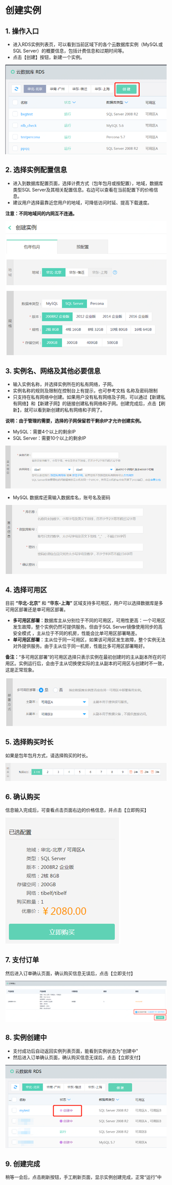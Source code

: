 # 创建实例

## 1. 操作入口
- 进入RDS实例列表页，可以看到当前区域下的各个云数据库实例（MySQL或SQL Server）的概要信息，包括计费信息和过期时间等。
- 点击【创建】按钮，新建一个实例。

![实例列表](../../../../../image/RDS/Instance-List.png)
   
## 2. 选择实例配置信息
- 进入到数据库配置页面，选择计费方式（包年包月或按配置），地域，数据库类型SQL Server及其相关配置信息。右边可以查看在当前配置下的价格信息。
- 建议用户选择最靠近您用户的地域，可降低访问时延、提高下载速度。

**注意：不同地域间的内网互不连通。**

![创建实例1](../../../../../image/RDS/Create-Instance-1.png)

## 3. 实例名、网络及其他必要信息
- 输入实例名称，并选择实例所在的私有网络，子网。
- 实例名称的规则及限制在控制台上有提示，也可参考文档 名称及密码限制 
- 只支持在私有网络中创建。如果用户没有私有网络及子网，可以通过【新建私有网络】和【新建子网】的链接创建私有网络和子网。创建完成后，点击【刷新】，就可以看到新创建的私有网络和子网了。

**说明：由于管理的需要，选择的子网保留若干剩余IP才允许创建实例。**
- MySQL：需要4个以上的剩余IP
- SQL Server：需要10个以上的剩余IP

![创建实例2](../../../../../image/RDS/Create-Instance-2.png)

- MySQL 数据库还需输入数据库名，账号名及密码

![创建实例8](../../../../../image/RDS/Create-Instance-8.png)


## 4. 选择可用区

目前 **“华北-北京”** 和 **“华东-上海”** 区域支持多可用区，用户可以选择数据库是多可用区部署还是单可用区部署。
- **多可用区部署**：数据库主从分别位于不同的可用区，可用性更高：一个可用区发生故障，整个实例仍然可提供服务。但由于SQL Server镜像使用同步的高安全模式 ，主从位于不同的机房，性能会比单可用区部署略差。
- **单可用区部署**：主从位于同一可用区，如果该可用区发生故障，整个实例无法对外提供服务。由于主从位于同一机房，性能比多可用区部署略好。

**备注：**“多可用区部署”的可用区选择只表示实例在最初创建时的主从副本所在的可用区。实例运行后，会由于主从切换使实际的主从副本的可用区与创建时不一致，这是正常现象。

![创建实例3](../../../../../image/RDS/Create-Instance-3.png)

## 5. 选择购买时长
如果是包年包月方式，请选择购买的时长。

![创建实例4](../../../../../image/RDS/Create-Instance-4.png)

## 6. 确认购买
信息输入完成后，可查看点击页面右边的价格信息，并点击【立即购买】

![创建实例5](../../../../../image/RDS/Create-Instance-5.png)

## 7. 支付订单
然后进入订单确认页面，确认购买信息无误后，点击【立即支付】

![创建实例6](../../../../../image/RDS/Create-Instance-6.png)

## 8. 实例创建中
- 支付成功后自动返回实例列表页面，能看到实例状态为"创建中"
- 然后进入订单确认页面，确认购买信息无误后，点击【立即支付】

![创建实例7](../../../../../image/RDS/Create-Instance-7.png)

## 9. 创建完成
稍等一会后，点击刷新按钮，手工刷新页面，显示实例创建完成，正常“运行”中

